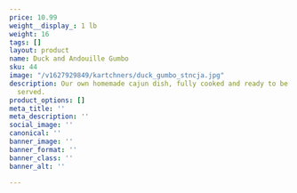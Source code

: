 ```yaml
---
price: 10.99
weight__display_: 1 lb
weight: 16
tags: []
layout: product
name: Duck and Andouille Gumbo
sku: 44
image: "/v1627929849/kartchners/duck_gumbo_stncja.jpg"
description: Our own homemade cajun dish, fully cooked and ready to be boiled and
  served.
product_options: []
meta_title: ''
meta_description: ''
social_image: ''
canonical: ''
banner_image: ''
banner_format: ''
banner_class: ''
banner_alt: ''

---
```

